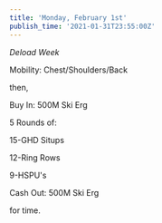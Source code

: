 ```yaml
---
title: 'Monday, February 1st'
publish_time: '2021-01-31T23:55:00Z'
---
```


*Deload Week*

Mobility: Chest/Shoulders/Back

then,

Buy In: 500M Ski Erg

5 Rounds of:

15-GHD Situps

12-Ring Rows

9-HSPU's

Cash Out: 500M Ski Erg

for time.
